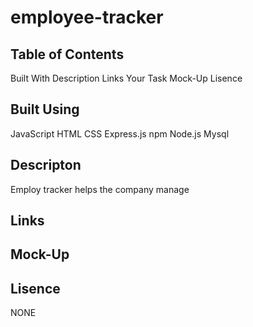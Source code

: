 # employee-tracker

## Table of Contents

Built With
Description
Links
Your Task
Mock-Up
Lisence

## Built Using

JavaScript
HTML
CSS
Express.js
npm 
Node.js
Mysql

## Descripton

Employ tracker helps the company manage 


## Links




## Mock-Up


## Lisence

NONE